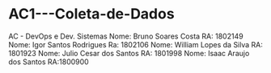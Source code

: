 # AC1---Coleta-de-Dados
AC - DevOps e Dev. Sistemas
Nome: Bruno Soares Costa RA: 1802149
Nome: Igor Santos Rodrigues Ra: 1802106
Nome: William Lopes da Silva RA: 1801923
Nome: Julio Cesar dos Santos RA: 1801998
Nome: Isaac Araujo dos Santos RA:1800900
